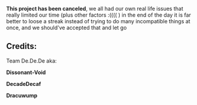 **This project has been canceled**, we all had our own real life issues that really limited our time (plus other factors :(((( )
in the end of the day it is far better to loose a streak instead of trying to do many incompatible things at once, and we should've accepted that and let go


## Credits:
Team De.De.De aka:

**Dissonant-Void**

**DecadeDecaf**

**Dracuwump**
